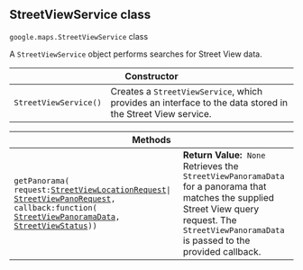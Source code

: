 <h2 id="StreetViewService"> StreetViewService class </h2><p>
<code><span itemprop="path">google.maps</span>.<span itemprop="name">StreetViewService</span></code>
class
</p><p>A <code>StreetViewService</code> object performs searches for Street View data.</p><div class="devsite-table-wrapper"><table class="constructors responsive" summary="class StreetViewService - Constructor">
<thead>
<tr><th colspan="2">Constructor</th>
</tr></thead>
<tbody>
<tr>
<td><code><span>StreetViewService()</span></code></td>
<td>Creates a <code><span>StreetViewService</span></code>, which provides an interface to the data stored in the Street View service.</td>
</tr>
</tbody>
</table></div><div class="devsite-table-wrapper"><table class="methods responsive" summary="class StreetViewService - Methods">
<thead>
<tr><th colspan="2">Methods</th>
</tr></thead>
<tbody>
<tr>
<td><code><span>getPanorama(<wbr>request:</span><a href="https://github.com/amenadiel/google-maps-documentation/blob/master/docs/StreetViewLocationRequest.md"><span>StreetViewLocationRequest</span></a><span>|<wbr></span><a href="https://github.com/amenadiel/google-maps-documentation/blob/master/docs/StreetViewPanoRequest.md"><span>StreetViewPanoRequest</span></a><span>,<wbr> callback:function(<wbr></span><a href="https://github.com/amenadiel/google-maps-documentation/blob/master/docs/StreetViewPanoramaData.md"><span>StreetViewPanoramaData</span></a><span>,<wbr> </span><a href="https://github.com/amenadiel/google-maps-documentation/blob/master/docs/StreetViewStatus.md"><span>StreetViewStatus</span></a><span>))</span></code></td>
<td><div><strong>Return Value:</strong>&nbsp; <code>None</code></div>
<div class="desc">Retrieves the <code>StreetViewPanoramaData</code> for a panorama that matches the supplied Street View query request. The <code>StreetViewPanoramaData</code> is passed to the provided callback.</div></td>
</tr>
</tbody>
</table></div>